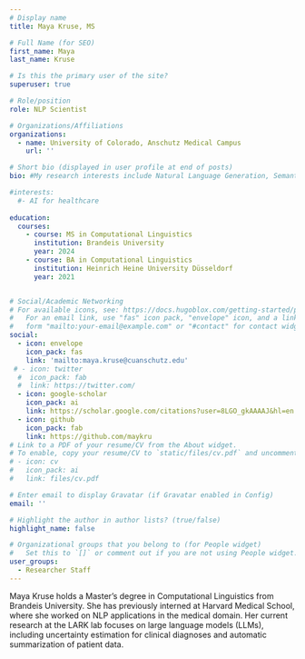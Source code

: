 ```yaml
---
# Display name
title: Maya Kruse, MS

# Full Name (for SEO)
first_name: Maya 
last_name: Kruse

# Is this the primary user of the site?
superuser: true

# Role/position
role: NLP Scientist

# Organizations/Affiliations
organizations:
  - name: University of Colorado, Anschutz Medical Campus 
    url: ''

# Short bio (displayed in user profile at end of posts)
bio: #My research interests include Natural Language Generation, Semantic Representation, Summarization Evaluation, Graph-based NLP, and AI applications in medicine and education. 

#interests:
  #- AI for healthcare 
    
education:
  courses:
    - course: MS in Computational Linguistics 
      institution: Brandeis University
      year: 2024
    - course: BA in Computational Linguistics
      institution: Heinrich Heine University Düsseldorf
      year: 2021


# Social/Academic Networking
# For available icons, see: https://docs.hugoblox.com/getting-started/page-builder/#icons
#   For an email link, use "fas" icon pack, "envelope" icon, and a link in the
#   form "mailto:your-email@example.com" or "#contact" for contact widget.
social:
  - icon: envelope
    icon_pack: fas
    link: 'mailto:maya.kruse@cuanschutz.edu'
 # - icon: twitter
  #  icon_pack: fab
  #  link: https://twitter.com/
  - icon: google-scholar
    icon_pack: ai
    link: https://scholar.google.com/citations?user=8LGO_gkAAAAJ&hl=en
  - icon: github
    icon_pack: fab
    link: https://github.com/maykru
# Link to a PDF of your resume/CV from the About widget.
# To enable, copy your resume/CV to `static/files/cv.pdf` and uncomment the lines below.
# - icon: cv
#   icon_pack: ai
#   link: files/cv.pdf

# Enter email to display Gravatar (if Gravatar enabled in Config)
email: ''

# Highlight the author in author lists? (true/false)
highlight_name: false

# Organizational groups that you belong to (for People widget)
#   Set this to `[]` or comment out if you are not using People widget.
user_groups:
  - Researcher Staff
---
```


Maya Kruse holds a Master’s degree in Computational Linguistics from Brandeis University. She has previously interned at Harvard Medical School, where she worked on NLP applications in the medical domain. Her current research at the LARK lab focuses on large language models (LLMs), including uncertainty estimation for clinical diagnoses and automatic summarization of patient data. 
